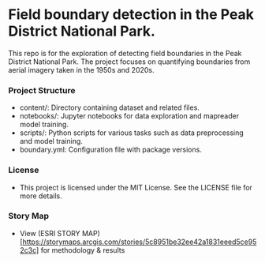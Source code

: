 # Field boundary detection in the Peak District National Park.
 
This repo is for the exploration of detecting field boundaries in the Peak District National Park. The project focuses on quantifying boundaries from aerial imagery taken in the 1950s and 2020s.

### Project Structure
* content/: Directory containing dataset and related files.
* notebooks/: Jupyter notebooks for data exploration and mapreader model training.
* scripts/: Python scripts for various tasks such as data preprocessing and model training.
* boundary.yml: Configuration file with package versions.

### License
* This project is licensed under the MIT License. See the LICENSE file for more details.

### Story Map
* View (ESRI STORY MAP)[https://storymaps.arcgis.com/stories/5c8951be32ee42a1831eeed5ce952c3c] for methodology & results